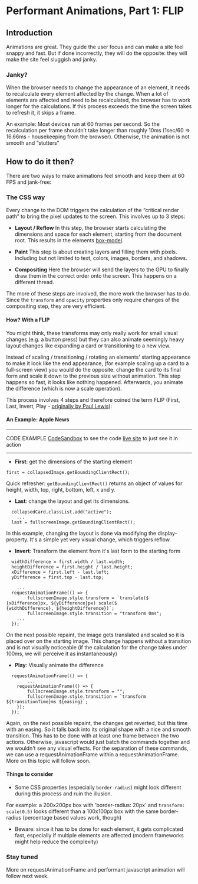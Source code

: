 # Performant Animations, Part 1: FLIP

## Introduction

Animations are great. They guide the user focus and can make a site feel snappy and fast. But if done incorrectly, they will do the opposite: they will make the site feel sluggish and janky.

### Janky?

When the browser needs to change the appearance of an element, it needs to recalculate every element affected by the change.
When a lot of elements are affected and need to be recalculated, the browser has to work longer for the calculations. If this process exceeds the time the screen takes to refresh it, it skips a frame.

An example: Most devices run at 60 frames per second. So the recalculation per frame shouldn’t take longer than roughly 10ms (1sec/60 => 16.66ms - housekeeping from the browser). Otherwise, the animation is not smooth and “stutters”

## How to do it then?

There are two ways to make animations feel smooth and keep them at 60 FPS and jank-free:

### The CSS way

Every change to the DOM triggers the calculation of the “critical render path” to bring the pixel updates to the screen. This involves up to 3 steps:

- **Layout / Reflow**
  In this step, the browser starts calculating the dimensions and space for each element, starting from the document root. This results in the elements [box-model](https://developer.mozilla.org/en-US/docs/Web/CSS/CSS_Box_Model/Introduction_to_the_CSS_box_model).

- **Paint**
  This step is about creating layers and filling them with pixels. Including but not limited to text, colors, images, borders, and shadows.

- **Compositing**
  Here the browser will send the layers to the GPU to finally draw them in the correct order onto the screen. This happens on a different thread.

The more of these steps are involved, the more work the browser has to do. Since the `transform` and `opacity` properties only require changes of the compositing step, they are very efficient.

#### How? With a FLIP

You might think, these transforms may only really work for small visual changes (e.g. a button press) but they can also animate seemingly heavy layout changes like expanding a card or transitioning to a new view.

Instead of scaling / transitioning / rotating an elements' starting appearance to make it look like the end appearance, (for example scaling up a card to a full-screen view) you would do the opposite: change the card to its final form and scale it down to the previous size without animation. This step happens so fast, it looks like nothing happened. Afterwards, you animate the difference (which is now a scale operation).

This process involves 4 steps and therefore coined the term FLIP (First, Last, Invert, Play - [originaliy by Paul Lewis](https://aerotwist.com/blog/flip-your-animations/)):

#### An Example: Apple News

---

CODE EXAMPLE
[CodeSandbox](https://codesandbox.io/s/nice-haze-13r8g) to see the code
[live site](https://goofy-saha-574aca.netlify.app/) to just see it in action

---

- **First**: get the dimensions of the starting element

```
first = collapsedImage.getBoundingClientRect();
```

Quick refresher: `getBoundingClientRect()` returns an object of values for height, width, top, right, bottom, left, x and y.

- **Last**: change the layout and get its dimensions.

```
  collapsedCard.classList.add("active");
	...
  last = fullscreenImage.getBoundingClientRect();

```

In this example, changing the layout is done via modifying the display-property. It's a simple yet very visual change, which triggers reflow.

- **Invert**: Transform the element from it's last form to the starting form

```
  widthDifference = first.width / last.width;
  heightDifference = first.height / last.height;
  xDifference = first.left - last.left;
  yDifference = first.top - last.top;

	...
  requestAnimationFrame(() => {
    	fullscreenImage.style.transform = `translate($					{xDifference}px, ${yDifference}px) scale($						{widthDifference}, ${heightDifference})`;
    	fullscreenImage.style.transition = "transform 0ms";
	...
  });

```

On the next possible repaint, the image gets translated and scaled so it is placed over on the starting image. This change happens without a transition and is not visually noticeable (if the calculation for the change takes under 100ms, we will perceive it as instantaneously)

- **Play**: Visually animate the difference

```
  requestAnimationFrame(() => {
		...
    requestAnimationFrame(() => {
      	fullscreenImage.style.transform = "";
      	fullscreenImage.style.transition = `transform ${transitionTime}ms ${easing}`;
    });
  });

```

Again, on the next possible repaint, the changes get reverted, but this time with an easing. So it falls back into its original shape with a nice and smooth transition.
This has to be done with at least one frame between the two actions. Otherwise, javascript would just batch the commands together and we wouldn't see any visual effects. For the separation of these commands, we can use a requestAnimationFrame within a requestAnimationFrame. More on this topic will follow soon.

#### Things to consider

- Some CSS properties (especially `border-radius`) might look different during this process and ruin the illusion.

For example: a 200x200px box with 'border-radius: 20px' and `transform: scale(0.5)` looks different than a 100x100px box with the same border-radius (percentage based values work, though)

- Beware: since it has to be done for each element, it gets complicated fast, especially if multiple elements are affected (modern frameworks might help reduce the complexity)

### Stay tuned

More on requestAnimationFrame and performant javascript animation will follow next week.
